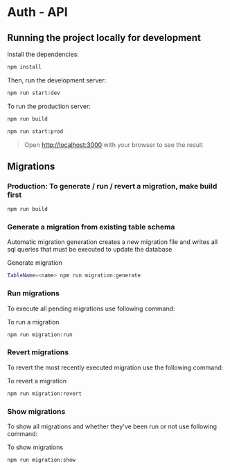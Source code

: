# Auth - API

## Running the project locally for development

Install the dependencies:

```bash
npm install
```

Then, run the development server:

```bash
npm run start:dev
```

To run the production server:

```bash
npm run build
```

```bash
npm run start:prod
```

> Open [http://localhost:3000](http://localhost:3000) with your browser to see the result

## Migrations

### Production: To generate / run / revert a migration, make build first

```bash
npm run build
```

### Generate a migration from existing table schema <br />

Automatic migration generation creates a new migration file and writes all sql queries that must be executed to update the database

Generate migration

```bash
TableName=<name> npm run migration:generate
```

### Run migrations <br />

To execute all pending migrations use following command:

To run a migration

```bash
npm run migration:run
```

### Revert migrations <br />

To revert the most recently executed migration use the following command:

To revert a migration

```bash
npm run migration:revert
```

### Show migrations <br />

To show all migrations and whether they've been run or not use following command:

To show migrations

```bash
npm run migration:show
```
